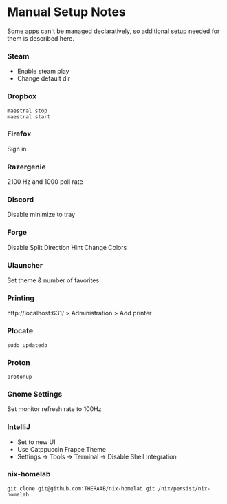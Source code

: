 # Manual Setup Notes

Some apps can't be managed declaratively, so additional setup needed for them is described here.

### Steam

- Enable steam play
- Change default dir

### Dropbox

```console
maestral stop
maestral start
```

### Firefox

Sign in

### Razergenie

2100 Hz and 1000 poll rate

### Discord

Disable minimize to tray

### Forge

Disable Split Direction Hint
Change Colors

### Ulauncher

Set theme & number of favorites

### Printing

http://localhost:631/ > Administration > Add printer

### Plocate

```console
sudo updatedb
```

### Proton

```console
protonup
```

### Gnome Settings

Set monitor refresh rate to 100Hz

### IntelliJ

- Set to new UI
- Use Catppuccin Frappe Theme
- Settings -> Tools -> Terminal -> Disable Shell Integration

### nix-homelab

```console
git clone git@github.com:THERAAB/nix-homelab.git /nix/persist/nix-homelab
```
